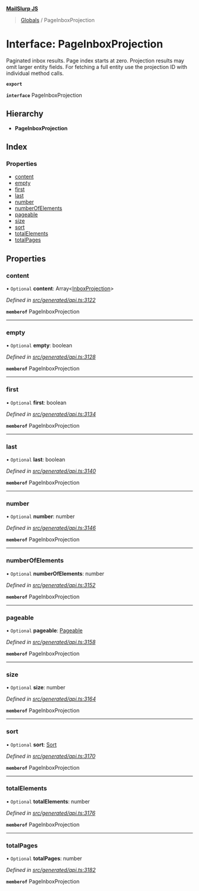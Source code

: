 **[MailSlurp JS](../README.md)**

> [Globals](../README.md) / PageInboxProjection

# Interface: PageInboxProjection

Paginated inbox results. Page index starts at zero. Projection results may omit larger entity fields. For fetching a full entity use the projection ID with individual method calls.

**`export`** 

**`interface`** PageInboxProjection

## Hierarchy

* **PageInboxProjection**

## Index

### Properties

* [content](pageinboxprojection.md#content)
* [empty](pageinboxprojection.md#empty)
* [first](pageinboxprojection.md#first)
* [last](pageinboxprojection.md#last)
* [number](pageinboxprojection.md#number)
* [numberOfElements](pageinboxprojection.md#numberofelements)
* [pageable](pageinboxprojection.md#pageable)
* [size](pageinboxprojection.md#size)
* [sort](pageinboxprojection.md#sort)
* [totalElements](pageinboxprojection.md#totalelements)
* [totalPages](pageinboxprojection.md#totalpages)

## Properties

### content

• `Optional` **content**: Array\<[InboxProjection](../modules/inboxprojection.md)>

*Defined in [src/generated/api.ts:3122](https://github.com/mailslurp/mailslurp-client/blob/751f7bb/src/generated/api.ts#L3122)*

**`memberof`** PageInboxProjection

___

### empty

• `Optional` **empty**: boolean

*Defined in [src/generated/api.ts:3128](https://github.com/mailslurp/mailslurp-client/blob/751f7bb/src/generated/api.ts#L3128)*

**`memberof`** PageInboxProjection

___

### first

• `Optional` **first**: boolean

*Defined in [src/generated/api.ts:3134](https://github.com/mailslurp/mailslurp-client/blob/751f7bb/src/generated/api.ts#L3134)*

**`memberof`** PageInboxProjection

___

### last

• `Optional` **last**: boolean

*Defined in [src/generated/api.ts:3140](https://github.com/mailslurp/mailslurp-client/blob/751f7bb/src/generated/api.ts#L3140)*

**`memberof`** PageInboxProjection

___

### number

• `Optional` **number**: number

*Defined in [src/generated/api.ts:3146](https://github.com/mailslurp/mailslurp-client/blob/751f7bb/src/generated/api.ts#L3146)*

**`memberof`** PageInboxProjection

___

### numberOfElements

• `Optional` **numberOfElements**: number

*Defined in [src/generated/api.ts:3152](https://github.com/mailslurp/mailslurp-client/blob/751f7bb/src/generated/api.ts#L3152)*

**`memberof`** PageInboxProjection

___

### pageable

• `Optional` **pageable**: [Pageable](pageable.md)

*Defined in [src/generated/api.ts:3158](https://github.com/mailslurp/mailslurp-client/blob/751f7bb/src/generated/api.ts#L3158)*

**`memberof`** PageInboxProjection

___

### size

• `Optional` **size**: number

*Defined in [src/generated/api.ts:3164](https://github.com/mailslurp/mailslurp-client/blob/751f7bb/src/generated/api.ts#L3164)*

**`memberof`** PageInboxProjection

___

### sort

• `Optional` **sort**: [Sort](sort.md)

*Defined in [src/generated/api.ts:3170](https://github.com/mailslurp/mailslurp-client/blob/751f7bb/src/generated/api.ts#L3170)*

**`memberof`** PageInboxProjection

___

### totalElements

• `Optional` **totalElements**: number

*Defined in [src/generated/api.ts:3176](https://github.com/mailslurp/mailslurp-client/blob/751f7bb/src/generated/api.ts#L3176)*

**`memberof`** PageInboxProjection

___

### totalPages

• `Optional` **totalPages**: number

*Defined in [src/generated/api.ts:3182](https://github.com/mailslurp/mailslurp-client/blob/751f7bb/src/generated/api.ts#L3182)*

**`memberof`** PageInboxProjection
